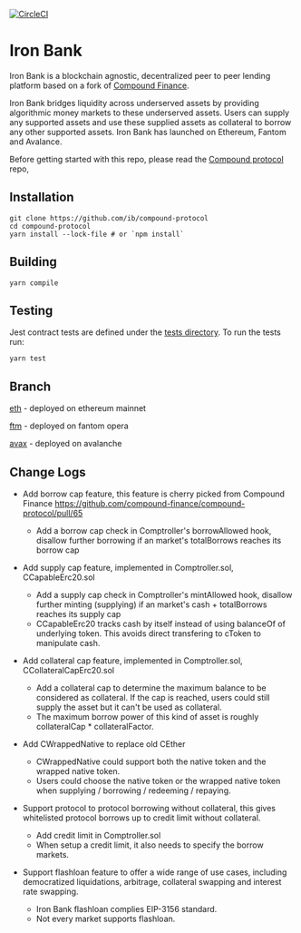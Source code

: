 [![CircleCI](https://circleci.com/gh/CreamFi/compound-protocol.svg?style=svg)](https://circleci.com/gh/CreamFi/compound-protocol)

Iron Bank
=================
Iron Bank is a blockchain agnostic, decentralized peer to peer lending platform based on a fork of [Compound Finance](https://compound.finance).

Iron Bank bridges liquidity across underserved assets by providing algorithmic money markets to these underserved assets. Users can supply any supported assets and use these supplied assets as collateral to borrow any other supported assets. Iron Bank has launched on Ethereum, Fantom and Avalance.

Before getting started with this repo, please read the [Compound protocol](https://github.com/compound-finance/compound-protocol) repo,

Installation
------------

    git clone https://github.com/ib/compound-protocol
    cd compound-protocol
    yarn install --lock-file # or `npm install`

Building
------
    yarn compile

Testing
-------
Jest contract tests are defined under the [tests directory](https://github.com/ib/compound-protocol/tree/master/tests). To run the tests run:

    yarn test

Branch
------
[eth](https://github.com/ib/compound-protocol/tree/eth) - deployed on ethereum mainnet

[ftm](https://github.com/ib/compound-protocol/tree/ftm) - deployed on fantom opera

[avax](https://github.com/ib/compound-protocol/tree/avax) - deployed on avalanche

Change Logs
-----------

- Add borrow cap feature, this feature is cherry picked from Compound Finance https://github.com/compound-finance/compound-protocol/pull/65
  * Add a borrow cap check in Comptroller's borrowAllowed hook, disallow further borrowing if an market's totalBorrows reaches its borrow cap

- Add supply cap feature, implemented in Comptroller.sol, CCapableErc20.sol
  * Add a supply cap check in Comptroller's mintAllowed hook, disallow further minting (supplying) if an market's cash + totalBorrows reaches its supply cap
  * CCapableErc20 tracks cash by itself instead of using balanceOf of underlying token. This avoids direct transfering to cToken to manipulate cash.

- Add collateral cap feature, implemented in Comptroller.sol, CCollateralCapErc20.sol
  * Add a collateral cap to determine the maximum balance to be considered as collateral. If the cap is reached, users could still supply the asset but it can't be used as collateral.
  * The maximum borrow power of this kind of asset is roughly collateralCap * collateralFactor.

- Add CWrappedNative to replace old CEther
  * CWrappedNative could support both the native token and the wrapped native token.
  * Users could choose the native token or the wrapped native token when supplying / borrowing / redeeming / repaying.

- Support protocol to protocol borrowing without collateral, this gives whitelisted protocol borrows up to credit limit without collateral.
  * Add credit limit in Comptroller.sol
  * When setup a credit limit, it also needs to specify the borrow markets.

- Support flashloan feature to offer a wide range of use cases, including democratized liquidations, arbitrage, collateral swapping and interest rate swapping.
  * Iron Bank flashloan complies EIP-3156 standard.
  * Not every market supports flashloan.
